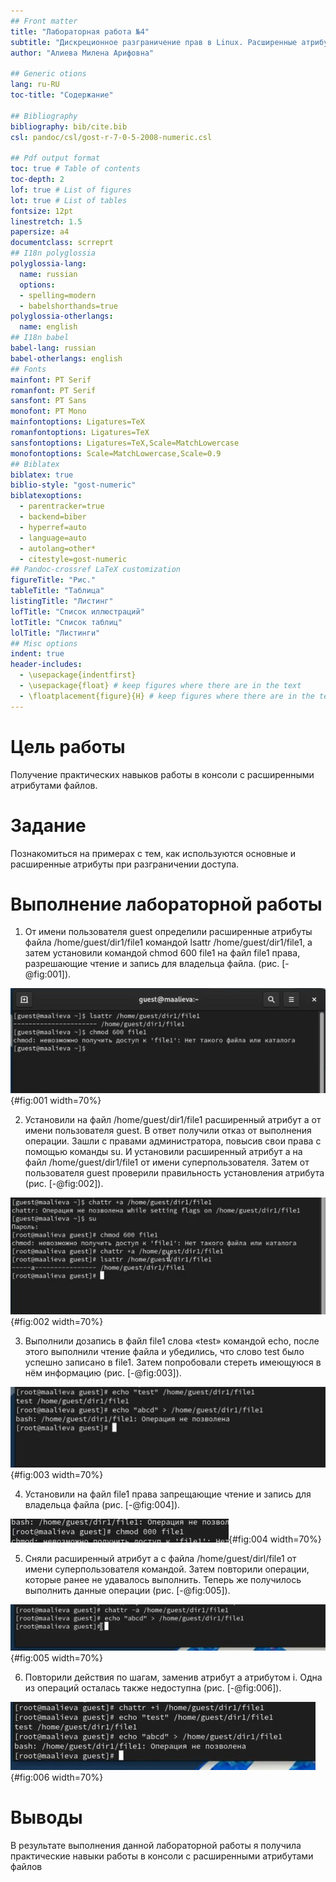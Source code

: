 ```yaml
---
## Front matter
title: "Лабораторная работа №4"
subtitle: "Дискреционное разграничение прав в Linux. Расширенные атрибуты"
author: "Алиева Милена Арифовна"

## Generic otions
lang: ru-RU
toc-title: "Содержание"

## Bibliography
bibliography: bib/cite.bib
csl: pandoc/csl/gost-r-7-0-5-2008-numeric.csl

## Pdf output format
toc: true # Table of contents
toc-depth: 2
lof: true # List of figures
lot: true # List of tables
fontsize: 12pt
linestretch: 1.5
papersize: a4
documentclass: scrreprt
## I18n polyglossia
polyglossia-lang:
  name: russian
  options:
  - spelling=modern
  - babelshorthands=true
polyglossia-otherlangs:
  name: english
## I18n babel
babel-lang: russian
babel-otherlangs: english
## Fonts
mainfont: PT Serif
romanfont: PT Serif
sansfont: PT Sans
monofont: PT Mono
mainfontoptions: Ligatures=TeX
romanfontoptions: Ligatures=TeX
sansfontoptions: Ligatures=TeX,Scale=MatchLowercase
monofontoptions: Scale=MatchLowercase,Scale=0.9
## Biblatex
biblatex: true
biblio-style: "gost-numeric"
biblatexoptions:
  - parentracker=true
  - backend=biber
  - hyperref=auto
  - language=auto
  - autolang=other*
  - citestyle=gost-numeric
## Pandoc-crossref LaTeX customization
figureTitle: "Рис."
tableTitle: "Таблица"
listingTitle: "Листинг"
lofTitle: "Список иллюстраций"
lotTitle: "Список таблиц"
lolTitle: "Листинги"
## Misc options
indent: true
header-includes:
  - \usepackage{indentfirst}
  - \usepackage{float} # keep figures where there are in the text
  - \floatplacement{figure}{H} # keep figures where there are in the text
---
```


# Цель работы

Получение практических навыков работы в консоли с расширенными атрибутами файлов.

# Задание

Познакомиться на примерах с тем, как используются основные и расширенные атрибуты при разграничении доступа.

# Выполнение лабораторной работы

1.  От имени пользователя guest определили расширенные атрибуты файла /home/guest/dir1/file1 командой lsattr /home/guest/dir1/file1, а затем установили командой chmod 600 file1 на файл file1 права, разрешающие чтение и запись для владельца файла. (рис. [-@fig:001]).

![Определение расширенных атрибутов и установка новых](image/1.jpg){#fig:001 width=70%}

2. Установили на файл /home/guest/dir1/file1 расширенный атрибут a от имени пользователя guest. В ответ получили отказ от выполнения операции. Зашли с правами администратора, повысив свои права с помощью команды su. И установили расширенный атрибут a на файл /home/guest/dir1/file1 от имени суперпользователя. Затем от пользователя guest проверили правильность установления атрибута (рис. [-@fig:002]).

![Установка расширенного атрибута](image/2.jpg){#fig:002 width=70%}

3. Выполнили дозапись в файл file1 слова «test» командой echo, после этого выполнили чтение файла и убедились, что слово test было успешно записано в file1.
Затем попробовали стереть имеющуюся в нём информацию (рис. [-@fig:003]).

![Работа с файлом file1](image/3.jpg){#fig:003 width=70%}

4. Установили на файл file1 права запрещающие чтение и запись для владельца файла (рис. [-@fig:004]).

![Установка новых прав на file1](image/4.jpg){#fig:004 width=70%}

5. Сняли расширенный атрибут a с файла /home/guest/dirl/file1 от имени суперпользователя командой. Затем повторили операции, которые ранее не удавалось выполнить. Теперь же получилось выполнить данные операции (рис. [-@fig:005]).

![Снятие расширенного атрибута а](image/5.jpg){#fig:005 width=70%}

6. Повторили действия по шагам, заменив атрибут a атрибутом i. Одна из операций осталась также недоступна (рис. [-@fig:006]).

![Замена атрибута a на i](image/6.jpg){#fig:006 width=70%}

# Выводы

В результате выполнения данной лабораторной работы я получила практические навыки работы в консоли с расширенными атрибутами файлов
